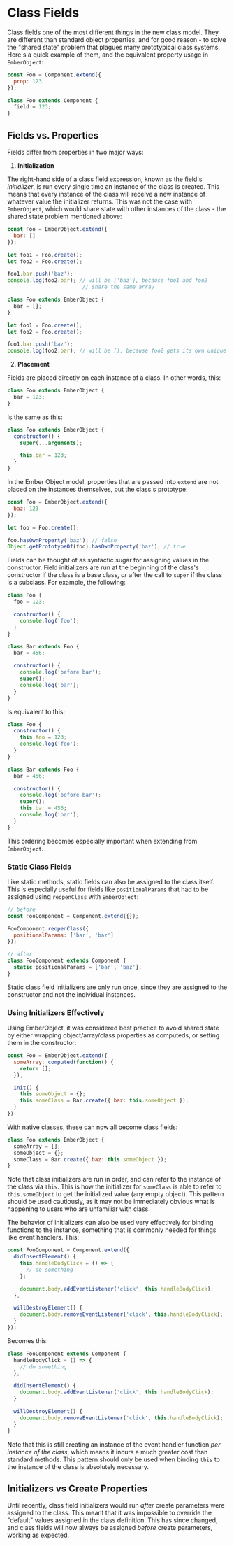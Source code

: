 # Class Fields

Class fields one of the most different things in the new class model. They are
different than standard object properties, and for good reason - to solve the
"shared state" problem that plagues many prototypical class systems. Here's a
quick example of them, and the equivalent property usage in `EmberObject`:

```js
const Foo = Component.extend({
  prop: 123
});

class Foo extends Component {
  field = 123;
}
```

## Fields vs. Properties

Fields differ from properties in two major ways:

1. **Initialization**

  The right-hand side of a class field expression, known as the field's
  _initializer_, is run every single time an instance of the class is created.
  This means that every instance of the class will receive a new instance of
  whatever value the initializer returns. This was not the case with
  `EmberObject`, which would share state with other instances of the class - the
  shared state problem mentioned above:

  ```js
  const Foo = EmberObject.extend({
    bar: []
  });

  let foo1 = Foo.create();
  let foo2 = Foo.create();

  foo1.bar.push('baz');
  console.log(foo2.bar); // will be ['baz'], because foo1 and foo2
                          // share the same array

  class Foo extends EmberObject {
    bar = [];
  }

  let foo1 = Foo.create();
  let foo2 = Foo.create();

  foo1.bar.push('baz');
  console.log(foo2.bar); // will be [], because foo2 gets its own unique array
  ```

2. **Placement**

  Fields are placed directly on each instance of a class. In other words, this:

  ```js
  class Foo extends EmberObject {
    bar = 123;
  }
  ```

  Is the same as this:

  ```js
  class Foo extends EmberObject {
    constructor() {
      super(...arguments);

      this.bar = 123;
    }
  }
  ```

  In the Ember Object model, properties that are passed into `extend` are not
  placed on the instances themselves, but the class's prototype:

  ```js
  const Foo = EmberObject.extend({
    baz: 123
  });

  let foo = Foo.create();

  foo.hasOwnProperty('baz'); // false
  Object.getPrototypeOf(foo).hasOwnProperty('baz'); // true
  ```

Fields can be thought of as syntactic sugar for assigning values in the
constructor. Field initializers are run at the beginning of the class's
constructor if the class is a base class, *or* after the call to `super` if the
class is a subclass. For example, the following:

```js
class Foo {
  foo = 123;

  constructor() {
    console.log('foo');
  }
}

class Bar extends Foo {
  bar = 456;

  constructor() {
    console.log('before bar');
    super();
    console.log('bar');
  }
}
```

Is equivalent to this:

```js
class Foo {
  constructor() {
    this.foo = 123;
    console.log('foo');
  }
}

class Bar extends Foo {
  bar = 456;

  constructor() {
    console.log('before bar');
    super();
    this.bar = 456;
    console.log('bar');
  }
}
```

This ordering becomes especially important when extending from `EmberObject`.

### Static Class Fields

Like static methods, static fields can also be assigned to the class itself.
This is especially useful for fields like `positionalParams` that had to be
assigned using `reopenClass` with `EmberObject`:

```js
// before
const FooComponent = Component.extend({});

FooComponent.reopenClass({
  positionalParams: ['bar', 'baz']
});

// after
class FooComponent extends Component {
  static positionalParams = ['bar', 'baz'];
}
```

Static class field initializers are only run once, since they are assigned to
the constructor and not the individual instances.

### Using Initializers Effectively

Using EmberObject, it was considered best practice to avoid shared state by
either wrapping object/array/class properties as computeds, or setting them in
the constructor:

```js
const Foo = EmberObject.extend({
  someArray: computed(function() {
    return [];
  }),

  init() {
    this.someObject = {};
    this.someClass = Bar.create({ baz: this.someObject });
  }
})
```

With native classes, these can now all become class fields:

```js
class Foo extends EmberObject {
  someArray = [];
  someObject = {};
  someClass = Bar.create({ baz: this.someObject });
}
```

Note that class initializers are run in order, and can refer to the instance of
the class via `this`. This is how the initializer for `someClass` is able to
refer to `this.someObject` to get the initialized value (any empty object). This
pattern should be used cautiously, as it may not be immediately obvious what is
happening to users who are unfamiliar with class.

The behavior of initializers can also be used very effectively for binding
functions to the instance, something that is commonly needed for things like
event handlers. This:

```js
const FooComponent = Component.extend({
  didInsertElement() {
    this.handleBodyClick = () => {
      // do something
    };

    document.body.addEventListener('click', this.handleBodyClick);
  },

  willDestroyElement() {
    document.body.removeEventListener('click', this.handleBodyClick);
  }
});
```

Becomes this:

```js
class FooComponent extends Component {
  handleBodyClick = () => {
    // do something
  };

  didInsertElement() {
    document.body.addEventListener('click', this.handleBodyClick);
  }

  willDestroyElement() {
    document.body.removeEventListener('click', this.handleBodyClick);
  }
}
```

Note that this is still creating an instance of the event handler function _per
instance of the class_, which means it incurs a much greater cost than standard
methods. This pattern should only be used when binding `this` to the instance of
the class is absolutely necessary.

## Initializers vs Create Properties

Until recently, class field initializers would run _after_ create parameters
were assigned to the class. This meant that it was impossible to override the
"default" values assigned in the class definition. This has since changed, and
class fields will now always be assigned _before_ create parameters, working as
expected.
